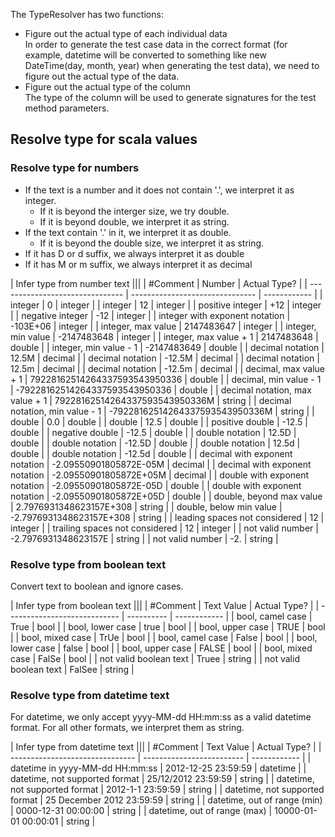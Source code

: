 ﻿The TypeResolver has two functions:
* Figure out the actual type of each individual data  
In order to generate the test case data in the correct format (for
example, datetime will be converted to something like
new DateTime(day, month, year) when generating the test data), we
need to figure out the actual type of the data. 
* Figure out the actual type of the column   
The type of the column will be used to generate signatures for
the test method parameters.

## Resolve type for scala values

### Resolve type for numbers
- If the text is a number and it does not contain '.', 
we interpret it as integer. 
    - If it is beyond the interger size, we 
try double. 
    - If it is beyond double, we interpret it as string. 
- If the text contain '.' in it, 
we interpret it as double. 
    - If it is beyond the double size, we 
interpret it as string. 
- If it has D or d suffix, we always interpret it as double
- If it has M or m suffix, we always interpret it as decimal

| Infer type from number text                                                    |||
| #Comment                        | Number                          | Actual Type? |
| ------------------------------- | ------------------------------- | ------------ |
| integer                         | 0                               | integer          |
| integer                         | 12                              | integer          |
| positive integer                | +12                             | integer          |
| negative integer                | -12                             | integer          |
| integer with exponent notation  | -103E+06                         | integer          |
| integer, max value              | 2147483647                      | integer          |
| integer, min value              | -2147483648                     | integer          |
| integer, max value + 1          | 2147483648                      | double       |
| integer, min value - 1          | -2147483649                     | double       |
| decimal notation                | 12.5M                           | decimal      |
| decimal notation                | -12.5M                          | decimal      |
| decimal notation                | 12.5m                           | decimal      |
| decimal notation                | -12.5m                          | decimal      |
| decimal, max value + 1          | 79228162514264337593543950336   | double       |
| decimal, min value - 1          | -79228162514264337593543950336  | double       |
| decimal notation, max value + 1 | 79228162514264337593543950336M  | string       |
| decimal notation, min value - 1 | -79228162514264337593543950336M | string       |
| double                          | 0.0                             | double       |
| double                          | 12.5                            | double       |
| positive double                 | -12.5                           | double       |
| negative double                 | -12.5                           | double       |
| double notation                 | 12.5D                           | double       |
| double notation                 | -12.5D                          | double       |
| double notation                 | 12.5d                           | double       |
| double notation                 | -12.5d                          | double       |
| decimal with exponent notation  | -2.09550901805872E-05M          | decimal      |
| decimal with exponent notation  | -2.09550901805872E+05M          | decimal      |
| double with exponent notation   | -2.09550901805872E-05D          | double       |
| double with exponent notation   | -2.09550901805872E+05D          | double       |
| double, beyond max value        | 2.7976931348623157E+308         | string       |
| double, below min value         | -2.7976931348623157E+308        | string       |
| leading spaces not considered   |     12                          | integer      |
| trailing spaces not considered  | 12                              | integer      |
| not valid number                | -2.7976931348623157E            | string       |
| not valid number                | -2.                             | string       |

### Resolve type from boolean text
Convert text to boolean and ignore cases.

| Infer type from boolean text                           |||
| #Comment                     | Text Value | Actual Type? |
| ---------------------------- | ---------- | ------------ |
| bool, camel case             | True       | bool         |
| bool, lower case             | true       | bool         |
| bool, upper case             | TRUE       | bool         |
| bool, mixed case             | TrUe       | bool         |
| bool, camel case             | False      | bool         |
| bool, lower case             | false      | bool         |
| bool, upper case             | FALSE      | bool         |
| bool, mixed case             | FalSe      | bool         |
| not valid boolean text       | Truee      | string       |
| not valid boolean text       | FalSee     | string       |

### Resolve type from datetime text
For datetime, we only accept yyyy-MM-dd HH:mm:ss as a valid datetime format.
For all other formats, we interpret them as string.

| Infer type from datetime text                                            |||
| #Comment                        | Text Value                | Actual Type? |
| ------------------------------- | ------------------------- | ------------ |
| datetime in yyyy-MM-dd HH:mm:ss | 2012-12-25 23:59:59       | datetime     |
| datetime, not supported format  | 25/12/2012 23:59:59       | string       |
| datetime, not supported format  | 2012-1-1 23:59:59         | string       |
| datetime, not supported format  | 25 December 2012 23:59:59 | string       |
| datetime, out of range (min)    | 0000-12-31 00:00:00       | string       |
| datetime, out of range (max)    | 10000-01-01 00:00:01      | string       |
